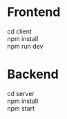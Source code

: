 <h1>Frontend</h1>
    cd client
    <br>npm install
    <br>npm run dev
<h1>Backend</h1>
    cd server
    <br>npm install
    <br>npm start
